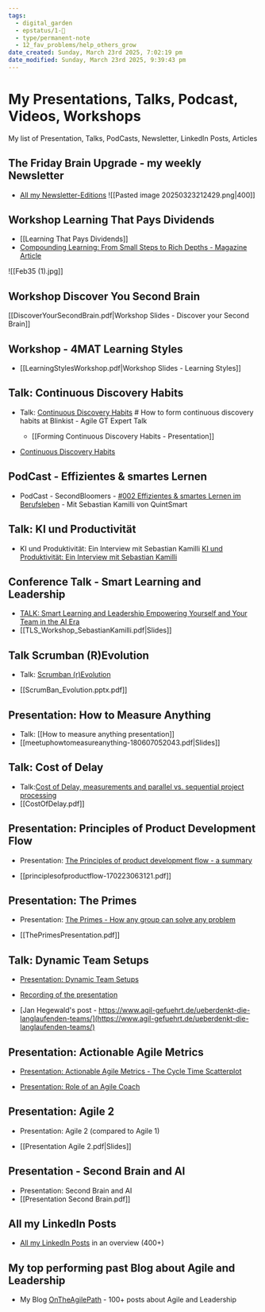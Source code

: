 ```yaml
---
tags:
  - digital_garden
  - epstatus/1-🌱
  - type/permanent-note
  - 12_fav_problems/help_others_grow
date_created: Sunday, March 23rd 2025, 7:02:19 pm
date_modified: Sunday, March 23rd 2025, 9:39:43 pm
---
```

# My Presentations, Talks, Podcast, Videos, Workshops

My list of Presentation, Talks, PodCasts, Newsletter, LinkedIn Posts, Articles

## The Friday Brain Upgrade - my weekly Newsletter
- [All my Newsletter-Editions](https://pages.quintsmart.com/profile)
![[Pasted image 20250323212429.png|400]]

## Workshop Learning That Pays Dividends
- [[Learning That Pays Dividends]]
- [Compounding Learning: From Small Steps to Rich Depths - Magazine Article](https://leonardo.institute/SPARK/February2025/)

![[Feb35 (1).jpg]]

## Workshop Discover You Second Brain
[[DiscoverYourSecondBrain.pdf|Workshop Slides - Discover your Second Brain]]

## Workshop - 4MAT Learning Styles
- [[LearningStylesWorkshop.pdf|Workshop Slides - Learning Styles]]

## Talk: Continuous Discovery Habits
- Talk: [Continuous Discovery Habits](https://www.youtube.com/watch?v=XviSbwj39Ds) # How to form continuous discovery habits at Blinkist - Agile GT Expert Talk
	- [[Forming Continuous Discovery Habits - Presentation]]

- [Continuous Discovery Habits](https://www.youtube.com/watch?v=XviSbwj39Ds)
## PodCast - Effizientes & smartes Lernen
- PodCast - SecondBloomers - [#002 Effizientes & smartes Lernen im Berufsleben](https://secondbloomers.letscast.fm/episode/002-effizientes-smartes-lernen-im-berufsleben-mit-sebastian-kamilli-von-quintsmart) - Mit Sebastian Kamilli von QuintSmart

## Talk: KI und Productivität
- KI und Produktivität: Ein Interview mit Sebastian Kamilli
[KI und Produktivität: Ein Interview mit Sebastian Kamilli](https://www.youtube.com/watch?v=KDhSoN8_GZg)

## Conference Talk - Smart Learning and Leadership
- [TALK: Smart Learning and Leadership Empowering Yourself and Your Team in the AI Era](https://techleadershipsummit.com/speaker/smart-learning-and-leadership-empowering-yourself-and-your-team-in-the-ai-era/)
- [[TLS_Workshop_SebastianKamilli.pdf|Slides]]

## Talk Scrumban (R)Evolution
+ Talk: [Scrumban (r)Evolution](https://www.slideshare.net/slideshow/scrumban-revolution/105227896)
- [[ScrumBan_Evolution.pptx.pdf]]

## Presentation: How to Measure Anything
- Talk: [[How to measure anything presentation]]
- [[meetuphowtomeasureanything-180607052043.pdf|Slides]]

## Talk: Cost of Delay
- Talk:[Cost of Delay, measurements and parallel vs. sequential project processing](https://www.slideshare.net/slideshow/cost-of-delay-measurements-and-parallel-vs-sequential-project-processing/75481248)
- [[CostOfDelay.pdf]]

## Presentation: Principles of Product Development Flow
+ Presentation: [The Principles of product development flow - a summary](https://www.slideshare.net/SebastianRadics/the-principles-of-product-development-flow-a-summary)
- [[principlesofproductflow-170223063121.pdf]]

## Presentation: The Primes
+ Presentation: [The Primes - How any group can solve any problem](https://www.slideshare.net/SebastianRadics/the-primes-how-any-group-can-solve-any-problem)

- [[ThePrimesPresentation.pdf]]

## Talk: Dynamic Team Setups
- [Presentation: Dynamic Team Setups](https://www.slideshare.net/slideshow/dynamic-team-setups-manage-agile/69233157)
- [Recording of the presentation](https://www.youtube.com/watch?v=roS2rCZJLfQ)

- [Jan Hegewald's post - https://www.agil-gefuehrt.de/ueberdenkt-die-langlaufenden-teams/](https://www.agil-gefuehrt.de/ueberdenkt-die-langlaufenden-teams/)

## Presentation: Actionable Agile Metrics
+ [Presentation: Actionable Agile Metrics - The Cycle Time Scatterplot](https://www.youtube.com/watch?v=ayPdUMZHpwA&list=PL6gSzfLOGxrJ--gB70BgHtiCKsAJKJ4Wb&index=2)
- [Presentation: Role of an Agile Coach](https://youtu.be/x2HKzohWTBM?si=sbMg-bSbEJBOP3l0)

## Presentation: Agile 2

- Presentation: Agile 2 (compared to Agile 1)

- [[Presentation Agile 2.pdf|Slides]]


## Presentation - Second Brain and AI

- Presentation: Second Brain and AI
- [[Presentation Second Brain.pdf]]

## All my LinkedIn Posts
- [All my LinkedIn Posts](https://digital-garden.ontheagilepath.net/linkedin) in an overview (400+)

## My top performing past Blog about Agile and Leadership
- My Blog [OnTheAgilePath](https://ontheagilepath.net/) - 100+ posts about Agile and Leadership